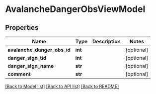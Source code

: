 # AvalancheDangerObsViewModel

## Properties
Name | Type | Description | Notes
------------ | ------------- | ------------- | -------------
**avalanche_danger_obs_id** | **int** |  | [optional] 
**danger_sign_tid** | **int** |  | [optional] 
**danger_sign_name** | **str** |  | [optional] 
**comment** | **str** |  | [optional] 

[[Back to Model list]](../README.md#documentation-for-models) [[Back to API list]](../README.md#documentation-for-api-endpoints) [[Back to README]](../README.md)

